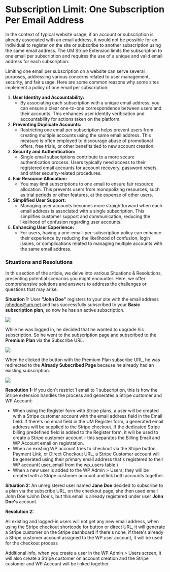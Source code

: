 ---
---
# Subscription Limit: One Subscription Per Email Address
 In the context of typical website usage, if an account or subscription is already associated with an email address, it would not be possible for an individual to register on the site or subscribe to another subscription using the same email address. The UM Stripe Extension limits the subscription to one email per subscription and requires the use of a unique and valid email address for each subscription.

 Limiting one email per subscription on a website can serve several purposes, addressing various concerns related to user management, security, and fair usage. Here are some common reasons why some sites implement a policy of one email per subscription:

1. <strong>User Identity and Accountability</strong><strong>:</strong>
    - By associating each subscription with a unique email address, you can ensure a clear one-to-one correspondence between users and their accounts. This enhances user identity verification and accountability for actions taken on the platform.
2. <strong>Preventing Duplicate Accounts</strong><strong>:</strong>
    - Restricting one email per subscription helps prevent users from creating multiple accounts using the same email address. This measure is often employed to discourage abuse of promotional offers, free trials, or other benefits tied to new account creation.
3. <strong>Security and Authentication:</strong>
    - Single email subscriptions contribute to a more secure authentication process. Users typically need access to their registered email accounts for account recovery, password resets, and other security-related procedures.
4. <strong>Fair Resource Allocation:</strong>
    - You may limit subscriptions to one email to ensure fair resource allocation. This prevents users from monopolizing resources, such as trial periods or other features, at the expense of other users.
5. <strong>Simplified User Support:</strong>
    - Managing user accounts becomes more straightforward when each email address is associated with a single subscription. This simplifies customer support and communication, reducing the likelihood of confusion regarding user accounts.
6. <strong>Enhancing User Experience:</strong>
    - For users, having a one-email-per-subscription policy can enhance their experience by reducing the likelihood of confusion, login issues, or complications related to managing multiple accounts with the same email address.

### <strong>Situations and Resolutions</strong>

 In this section of the article, we delve into various Situations &amp; Resolutions, presenting potential scenarios you might encounter. Here, we offer comprehensive solutions and answers to address the challenges or questions that may arise.

 <strong>Situation 1:</strong> User <strong>"John Doe"</strong> registers to your site with the email address  [ johndoe@um.net ](mailto: johndoe@um.net )  and has successfully subscribed to your <strong>Basic subscription plan</strong>, so now he has an active subscription.

  ![](https://s3.amazonaws.com/helpscout.net/docs/assets/561c96629033600a7a36d662/images/65ba4121a7493b27a932f7a9/file-tUoFiTdIeM.png)

 While he was logged in, he decided that he wanted to upgrade his subscription. So he went to the subscription page and subscribed to the <strong>Premium Plan</strong> via the Subscribe URL.

  ![](https://s3.amazonaws.com/helpscout.net/docs/assets/561c96629033600a7a36d662/images/65ba435a8e1d144482a9fc32/file-ZFD1V4KetI.png)

 When he clicked the button with the Premium Plan subscribe URL, he was redirected to the <strong>Already Subscribed Page</strong> because he already had an existing subscription.

  ![](https://s3.amazonaws.com/helpscout.net/docs/assets/561c96629033600a7a36d662/images/65ba43ffa7493b27a932f7ab/file-K6EMtpGQhy.png)

 <strong>Resolution 1:</strong> If you don't restrict 1 email to 1 subscription, this is how the Stripe extension handles the process and generates a Stripe customer and WP Account:

- When using the Register form with Stripe plans, a user will be created with a Stripe customer account with the email address field in the Email field. If there's no email field in the UM Register form, a generated email address will be supplied to the Stripe checkout. If the dedicated Stripe billing predefined field is added to the Register form, it will be used to create a Stripe customer account - this separates the Billing Email and WP Account email on registration.
- When an existing WP account tries to checkout via the Stripe button, Payment Link, or Direct Checkout URL, a Stripe Customer account will be generated using their primary email address that's registered to their WP account( user\_email from the wp\_users table )
- When a new user is added to the WP Admin &gt; Users, they will be created with a Stripe customer account and link both accounts together.

   
 <strong>Situation 2:</strong> An unregistered user named <strong>Jane Doe</strong> decided to subscribe to a plan via the subscribe URL, on the checkout page, she then used email John Doe'sJohn Doe's, but this email is already registered under user <strong>John Doe's</strong> account.

 <strong>Resolution 2:</strong>

 All existing and logged-in users will not get any new email address, when using the Stripe checkout shortcode for button or direct URL, it will generate a Stripe customer on the Stripe dashboard if there's none, if there's already a Stripe customer account assigned to the WP user account, it will be used for the checkout process 

 Additional info, when you create a user in the WP Admin &gt; Users screen, it will also create a Stripe customer on account creation and the Stripe customer and WP Account will be linked together